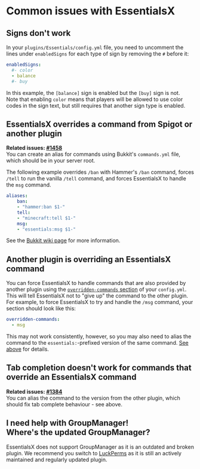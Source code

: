 # Common issues with EssentialsX

## Signs don't work
In your `plugins/Essentials/config.yml` file, you need to uncomment the lines under `enabledSigns` for each type of sign by removing the `#` before it:
```yaml
enabledSigns:
  #- color
  - balance
  #- buy
```
In this example, the `[balance]` sign is enabled but the `[buy]` sign is not.  
Note that enabling `color` means that players will be allowed to use color codes in the sign text, but still requires that another sign type is enabled.

## EssentialsX overrides a command from Spigot or another plugin
**Related issues: [#1458](/drtshock/Essentials/issue/1458)**  
You can create an alias for commands using Bukkit's `commands.yml` file, which should be in your server root.

The following example overrides `/ban` with Hammer's `/ban` command, forces `/tell` to run the vanilla `/tell` command, and forces EssentialsX to handle the `msg` command.
```yaml
aliases:
    ban:
    - "hammer:ban $1-"
    tell:
    - "minecraft:tell $1-"
    msg:
    - "essentials:msg $1-"
```

See the [Bukkit wiki page](https://bukkit.gamepedia.com/Commands.yml#aliases) for more information.

## Another plugin is overriding an EssentialsX command
You can force EssentialsX to handle commands that are also provided by another plugin using the [`overridden-commands` section](https://github.com/EssentialsX/Essentials/blob/2.x/Essentials/src/config.yml#L138) of your `config.yml`. This will tell EssentialsX not to "give up" the command to the other plugin. For example, to force EssentialsX to try and handle the `/msg` command, your section should look like this:
```yaml
overridden-commands:
  - msg
```

This may not work consistently, however, so you may also need to alias the command to the `essentials:`-prefixed version of the same command. [See above](https://github.com/EssentialsX/Essentials/wiki/Common-Issues#essentialsx-overrides-a-command-from-spigot-or-another-plugin) for details.

## Tab completion doesn't work for commands that override an EssentialsX command
**Related issues: [#1384](/drtshock/Essentials/issue/1384)**  
You can alias the command to the version from the other plugin, which should fix tab complete behaviour - see above.

## I need help with GroupManager! <br /> Where's the updated GroupManager?
EssentialsX does not support GroupManager as it is an outdated and broken plugin. We recommend you switch to [LuckPerms](https://github.com/lucko/LuckPerms) as it is still an actively maintained and regularly updated plugin.